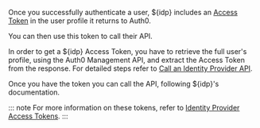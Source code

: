 Once you successfully authenticate a user, ${idp} includes an [Access Token](/tokens/overview-access-tokens) in the user profile it returns to Auth0. 

You can then use this token to call their API.

In order to get a ${idp} Access Token, you have to retrieve the full user's profile, using the Auth0 Management API, and extract the Access Token from the response. For detailed steps refer to [Call an Identity Provider API](/connections/calling-an-external-idp-api).

Once you have the token you can call the API, following ${idp}'s documentation.

::: note
For more information on these tokens, refer to [Identity Provider Access Tokens](/tokens/overview-idp-access-tokens).
:::